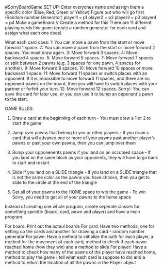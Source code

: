 #SorryBoardGame
SET UP:
Enter everyones name and assign them a specific color (Blue, Red, Green or Yellow)
Figure out who will go first (Random number Generator)
player1 = p1
player2 = p2
player3 = p3
player4 = p4
Make a gameBoard // Create a method for this
There are 11 different playing cards this game (create a random generator for each card and assign what each one does)


What each card does:
1: You can move a pawn from the start or move forward 1 space.
2: You can move a pawn from the start or move forward 2 spaces. You must draw again.
3: Move forward 3 spaces.
4: Move backward 4 spaces.
5: Move forward 5 spaces.
7: Move forward 7 spaces or split between 2 pawns (e.g. 3 spaces for one pawn, 4 spaces for another).
8: Move forward 8 spaces.
10: Move forward 10 spaces or move backward 1 space.
11: Move forward 11 spaces or switch places with an opponent. If it is impossible to move forward 11 spaces, and there are no opponent pawns on the board, then you will have to switch places with your partner or forfeit your turn.
12: Move forward 12 spaces.
Sorry!: You can save the card for later use, or you can use it to bump an opponent's pawn to the start.

GAME RULES:
1. Draw a card at the beginning of each turn - You must draw a 1 or 2 to start the game

2. Jump over pawns that belong to you or other players -  If you draw a card that will advance one or more of your pawns past another player’s pawns or past your own pawns, then you can jump over them

3. Bump your opponenents pawns if you land on an occupied space - If you land on the same block as your opponents, they will have to go back to start and restart

4. Slide if you land on a SLIDE triangle -  If you land on a SLIDE triangle that is not the same color as the pawns you have chosen, then you get to slide to the circle at the end of the triangle

5. Get all of your pawns to the HOME space to win the game - To win Sorry, you need to get all of your pawns to the home space

Instead of creating one whole program, create seperate classes for something specific (board, card, pawn and player) and have a main program

For board: Print out the actaul boards
For card: Have two methods, one for setting up the cards and another for drawing a card - random number generator
For pawn: Have a method to initialize the path for each player, a method for the movement of each card, method to check if each pawn reached home (how they win) and a method to slide
For player: Have a method to check how many of the pawns of the player have reached home, method to play the game ( tell what each card is suppose to do) and a method to return the location of all the pawns in the Player object








